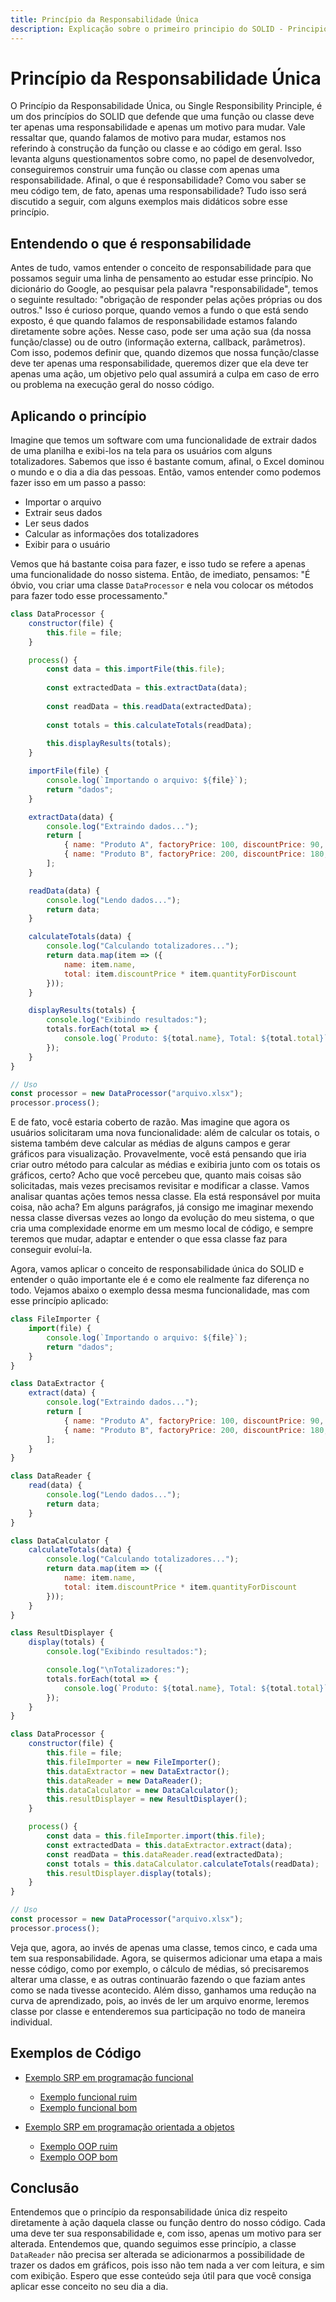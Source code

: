 ```yaml
---
title: Princípio da Responsabilidade Única
description: Explicação sobre o primeiro principio do SOLID - Principio da Responsabilidade Única
---
```


# Princípio da Responsabilidade Única

O Princípio da Responsabilidade Única, ou Single Responsibility Principle, é um dos princípios do SOLID que defende que uma função ou classe deve ter apenas uma responsabilidade e apenas um motivo para mudar. Vale ressaltar que, quando falamos de motivo para mudar, estamos nos referindo à construção da função ou classe e ao código em geral. Isso levanta alguns questionamentos sobre como, no papel de desenvolvedor, conseguiremos construir uma função ou classe com apenas uma responsabilidade. Afinal, o que é responsabilidade? Como vou saber se meu código tem, de fato, apenas uma responsabilidade? Tudo isso será discutido a seguir, com alguns exemplos mais didáticos sobre esse princípio.

## Entendendo o que é responsabilidade

Antes de tudo, vamos entender o conceito de responsabilidade para que possamos seguir uma linha de pensamento ao estudar esse princípio. No dicionário do Google, ao pesquisar pela palavra "responsabilidade", temos o seguinte resultado: "obrigação de responder pelas ações próprias ou dos outros." Isso é curioso porque, quando vemos a fundo o que está sendo exposto, é que quando falamos de responsabilidade estamos falando diretamente sobre ações. Nesse caso, pode ser uma ação sua (da nossa função/classe) ou de outro (informação externa, callback, parâmetros). Com isso, podemos definir que, quando dizemos que nossa função/classe deve ter apenas uma responsabilidade, queremos dizer que ela deve ter apenas uma ação, um objetivo pelo qual assumirá a culpa em caso de erro ou problema na execução geral do nosso código.

## Aplicando o princípio

Imagine que temos um software com uma funcionalidade de extrair dados de uma planilha e exibi-los na tela para os usuários com alguns totalizadores. Sabemos que isso é bastante comum, afinal, o Excel dominou o mundo e o dia a dia das pessoas. Então, vamos entender como podemos fazer isso em um passo a passo:
- Importar o arquivo
- Extrair seus dados
- Ler seus dados
- Calcular as informações dos totalizadores
- Exibir para o usuário

Vemos que há bastante coisa para fazer, e isso tudo se refere a apenas uma funcionalidade do nosso sistema. Então, de imediato, pensamos: "É óbvio, vou criar uma classe `DataProcessor` e nela vou colocar os métodos para fazer todo esse processamento."

```js
class DataProcessor {
    constructor(file) {
        this.file = file;
    }

    process() {
        const data = this.importFile(this.file);
        
        const extractedData = this.extractData(data);
        
        const readData = this.readData(extractedData);
        
        const totals = this.calculateTotals(readData);
        
        this.displayResults(totals);
    }

    importFile(file) {
        console.log(`Importando o arquivo: ${file}`);
        return "dados";
    }

    extractData(data) {
        console.log("Extraindo dados...");
        return [
            { name: "Produto A", factoryPrice: 100, discountPrice: 90, quantityForDiscount: 10, icmsValue: 10, additionalField: 5 },
            { name: "Produto B", factoryPrice: 200, discountPrice: 180, quantityForDiscount: 20, icmsValue: 20, additionalField: 10 }
        ];
    }

    readData(data) {
        console.log("Lendo dados...");
        return data;
    }

    calculateTotals(data) {
        console.log("Calculando totalizadores...");
        return data.map(item => ({
            name: item.name,
            total: item.discountPrice * item.quantityForDiscount
        }));
    }

    displayResults(totals) {
        console.log("Exibindo resultados:");
        totals.forEach(total => {
            console.log(`Produto: ${total.name}, Total: ${total.total}`);
        });
    }
}

// Uso
const processor = new DataProcessor("arquivo.xlsx");
processor.process();
```

E de fato, você estaria coberto de razão. Mas imagine que agora os usuários solicitaram uma nova funcionalidade: além de calcular os totais, o sistema também deve calcular as médias de alguns campos e gerar gráficos para visualização. Provavelmente, você está pensando que iria criar outro método para calcular as médias e exibiria junto com os totais os gráficos, certo? Acho que você percebeu que, quanto mais coisas são solicitadas, mais vezes precisamos revisitar e modificar a classe. Vamos analisar quantas ações temos nessa classe. Ela está responsável por muita coisa, não acha? Em alguns parágrafos, já consigo me imaginar mexendo nessa classe diversas vezes ao longo da evolução do meu sistema, o que cria uma complexidade enorme em um mesmo local de código, e sempre teremos que mudar, adaptar e entender o que essa classe faz para conseguir evoluí-la.

Agora, vamos aplicar o conceito de responsabilidade única do SOLID e entender o quão importante ele é e como ele realmente faz diferença no todo. Vejamos abaixo o exemplo dessa mesma funcionalidade, mas com esse princípio aplicado:

```js
class FileImporter {
    import(file) {
        console.log(`Importando o arquivo: ${file}`);
        return "dados";
    }
}

class DataExtractor {
    extract(data) {
        console.log("Extraindo dados...");
        return [
            { name: "Produto A", factoryPrice: 100, discountPrice: 90, quantityForDiscount: 10, icmsValue: 10, additionalField: 5 },
            { name: "Produto B", factoryPrice: 200, discountPrice: 180, quantityForDiscount: 20, icmsValue: 20, additionalField: 10 }
        ];
    }
}

class DataReader {
    read(data) {
        console.log("Lendo dados...");
        return data;
    }
}

class DataCalculator {
    calculateTotals(data) {
        console.log("Calculando totalizadores...");
        return data.map(item => ({
            name: item.name,
            total: item.discountPrice * item.quantityForDiscount
        }));
    }
}

class ResultDisplayer {
    display(totals) {
        console.log("Exibindo resultados:");

        console.log("\nTotalizadores:");
        totals.forEach(total => {
            console.log(`Produto: ${total.name}, Total: ${total.total}`);
        });
    }
}

class DataProcessor {
    constructor(file) {
        this.file = file;
        this.fileImporter = new FileImporter();
        this.dataExtractor = new DataExtractor();
        this.dataReader = new DataReader();
        this.dataCalculator = new DataCalculator();
        this.resultDisplayer = new ResultDisplayer();
    }

    process() {
        const data = this.fileImporter.import(this.file);
        const extractedData = this.dataExtractor.extract(data);
        const readData = this.dataReader.read(extractedData);
        const totals = this.dataCalculator.calculateTotals(readData);
        this.resultDisplayer.display(totals);
    }
}

// Uso
const processor = new DataProcessor("arquivo.xlsx");
processor.process();
```

Veja que, agora, ao invés de apenas uma classe, temos cinco, e cada uma tem sua responsabilidade. Agora, se quisermos adicionar uma etapa a mais nesse código, como por exemplo, o cálculo de médias, só precisaremos alterar uma classe, e as outras continuarão fazendo o que faziam antes como se nada tivesse acontecido. Além disso, ganhamos uma redução na curva de aprendizado, pois, ao invés de ler um arquivo enorme, leremos classe por classe e entenderemos sua participação no todo de maneira individual.

## Exemplos de Código

- [Exemplo SRP em programação funcional](https://github.com/b1z3rr4/software-concepts-journal/tree/main/exemples/solid/srp/functional)
    - [Exemplo funcional ruim](https://github.com/b1z3rr4/software-concepts-journal/tree/main/exemples/solid/srp/functional/bad)
    - [Exemplo funcional bom](https://github.com/b1z3rr4/software-concepts-journal/tree/main/exemples/solid/srp/functional/good)

- [Exemplo SRP em programação orientada a objetos](https://github.com/b1z3rr4/software-concepts-journal/tree/main/exemples/solid/srp/oop)
    - [Exemplo OOP ruim](https://github.com/b1z3rr4/software-concepts-journal/tree/main/exemples/solid/srp/oop/bad)
    - [Exemplo OOP bom](https://github.com/b1z3rr4/software-concepts-journal/tree/main/exemples/solid/srp/oop/good)

## Conclusão

Entendemos que o princípio da responsabilidade única diz respeito diretamente à ação daquela classe ou função dentro do nosso código. Cada uma deve ter sua responsabilidade e, com isso, apenas um motivo para ser alterada. Entendemos que, quando seguimos esse princípio, a classe `DataReader` não precisa ser alterada se adicionarmos a possibilidade de trazer os dados em gráficos, pois isso não tem nada a ver com leitura, e sim com exibição. Espero que esse conteúdo seja útil para que você consiga aplicar esse conceito no seu dia a dia.
